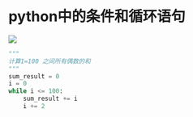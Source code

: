 # python中的条件和循环语句

![](https://img.shields.io/badge/language-python-green.svg)

 




```python
"""
计算1=100 之间所有偶数的和
"""
sum_result = 0
i = 0
while i <= 100:
    sum_result += i
    i += 2
```
